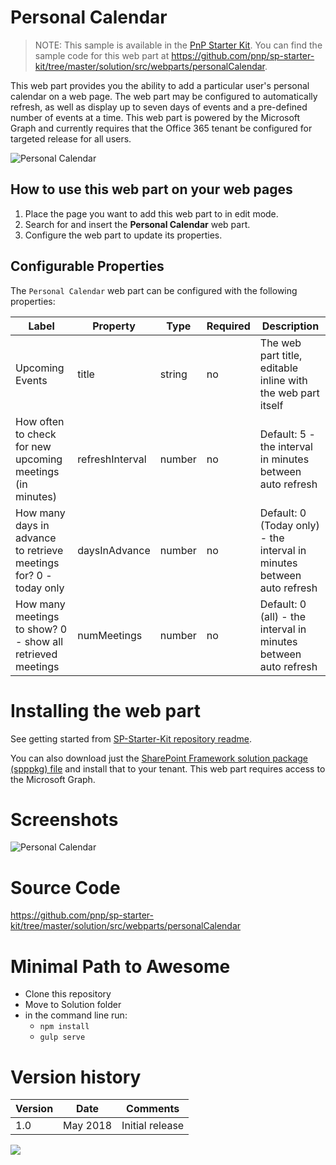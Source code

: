 # Personal Calendar

> NOTE: This sample is available in the [PnP Starter Kit](https://github.com/pnp/sp-starter-kit). You can find the sample code for this web part at https://github.com/pnp/sp-starter-kit/tree/master/solution/src/webparts/personalCalendar.

This web part provides you the ability to add a particular user's personal calendar on a web page. The web part may be configured to automatically refresh, as well as display up to seven days of events and a pre-defined number of events at a time. This web part is powered by the Microsoft Graph and currently requires that the Office 365 tenant be configured for targeted release for all users.

![Personal Calendar](https://github.com/pnp/sp-starter-kit/raw/master/assets/images/components/part-personal-calendar.gif)

## How to use this web part on your web pages

1. Place the page you want to add this web part to in edit mode.
2. Search for and insert the **Personal Calendar** web part.
3. Configure the web part to update its properties.

## Configurable Properties

The `Personal Calendar` web part can be configured with the following properties:

| Label | Property | Type | Required | Description |
| ---- | ---- | ---- | ---- | ---- |
| Upcoming Events | title | string | no | The web part title, editable inline with the web part itself |
| How often to check for new upcoming meetings (in minutes) | refreshInterval | number | no | Default: 5 - the interval in minutes between auto refresh |
| How many days in advance to retrieve meetings for? 0 - today only | daysInAdvance | number | no | Default: 0 (Today only) - the interval in minutes between auto refresh |
| How many meetings to show? 0 - show all retrieved meetings | numMeetings | number | no | Default: 0 (all) - the interval in minutes between auto refresh |

# Installing the web part

See getting started from [SP-Starter-Kit repository readme](https://github.com/pnp/sp-starter-kit). 

You can also download just the [SharePoint Framework solution package (spppkg) file](https://github.com/pnp/sp-starter-kit/blob/master/package/sharepoint-starter-kit.sppkg) and install that to your tenant. This web part requires access to the Microsoft Graph.

# Screenshots

![Personal Calendar](https://github.com/pnp/sp-starter-kit/raw/master/assets/images/components/part-personal-calendar.png)

# Source Code

https://github.com/pnp/sp-starter-kit/tree/master/solution/src/webparts/personalCalendar

# Minimal Path to Awesome

- Clone this repository
- Move to Solution folder
- in the command line run:
  - `npm install`
  - `gulp serve`

# Version history

Version|Date|Comments
-------|----|--------
1.0|May 2018|Initial release


<img src="https://telemetry.sharepointpnp.com/sp-dev-fx-webparts/samples/react-personal-calendar" />
